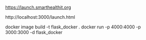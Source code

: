 https://launch.smarthealthit.org

http://localhost:3000/launch.html


docker image build -t flask_docker .
docker run -p 4000:4000 -p 3000:3000 -d flask_docker
